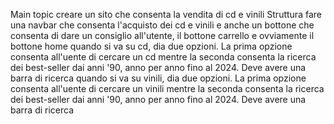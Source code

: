 Main topic creare un sito che consenta la vendita di cd e vinili 
Struttura 
fare una navbar che consenta l'acquisto dei cd e vinili e anche un bottone che consenta di dare un consiglio all'utente, il bottone carrello e ovviamente il bottone home 
quando si va su cd, dia due opzioni. La prima opzione consenta all'uente di cercare un cd mentre la seconda consenta la ricerca dei best-seller dai anni '90, anno per anno fino al 2024. 
Deve avere una barra di ricerca quando si va su vinili, dia due opzioni. La prima opzione consenta all'uente di cercare un vinili mentre la seconda consenta la ricerca dei best-seller dai anni '90, anno per anno fino al 2024. Deve avere una barra di ricerca
